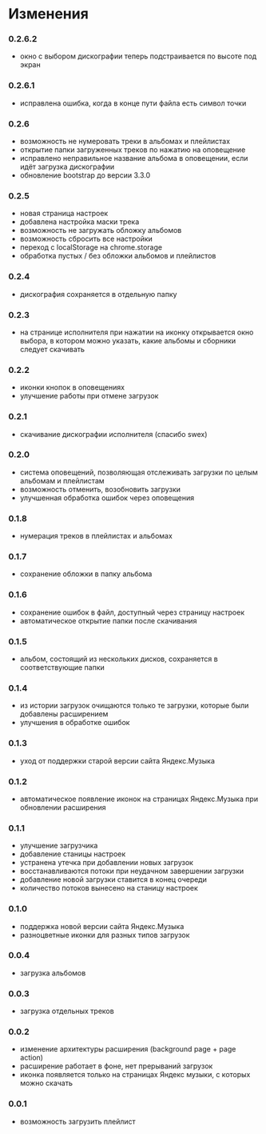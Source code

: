 # Изменения

### 0.2.6.2
- окно с выбором дискографии теперь подстраивается по высоте под экран

### 0.2.6.1
- исправлена ошибка, когда в конце пути файла есть символ точки

### 0.2.6
- возможность не нумеровать треки в альбомах и плейлистах
- открытие папки загруженных треков по нажатию на оповещение
- исправлено неправильное название альбома в оповещении, если идёт загрузка дискографии
- обновление bootstrap до версии 3.3.0

### 0.2.5
- новая страница настроек
- добавлена настройка маски трека
- возможность не загружать обложку альбомов
- возможность сбросить все настройки
- переход с localStorage на chrome.storage
- обработка пустых / без обложки альбомов и плейлистов

### 0.2.4
- дискография сохраняется в отдельную папку

### 0.2.3
- на странице исполнителя при нажатии на иконку открывается окно выбора,
 в котором можно указать, какие альбомы и сборники следует скачивать

### 0.2.2
- иконки кнопок в оповещениях
- улучшение работы при отмене загрузок

### 0.2.1
- скачивание дискографии исполнителя (спасибо swex)

### 0.2.0
- система оповещений, позволяющая отслеживать загрузки по целым альбомам и плейлистам
- возможность отменить, возобновить загрузки
- улучшенная обработка ошибок через оповещения

### 0.1.8
- нумерация треков в плейлистах и альбомах

### 0.1.7
- сохранение обложки в папку альбома

### 0.1.6
- сохранение ошибок в файл, доступный через страницу настроек
- автоматическое открытие папки после скачивания

### 0.1.5
- альбом, состоящий из нескольких дисков, сохраняется в соответствующие папки

### 0.1.4
- из истории загрузок очищаются только те загрузки, которые были добавлены расширением
- улучшения в обработке ошибок

### 0.1.3
- уход от поддержки старой версии сайта Яндекс.Музыка

### 0.1.2
- автоматическое появление иконок на страницах Яндекс.Музыка при обновлении расширения

### 0.1.1
- улучшение загрузчика
- добавление станицы настроек
- устранена утечка при добавлении новых загрузок
- восстанавливаются потоки при неудачном завершении загрузки
- добавление новой загрузки ставится в конец очереди
- количество потоков вынесено на станицу настроек

### 0.1.0
- поддержка новой версии сайта Яндекс.Музыка
- разноцветные иконки для разных типов загрузок

### 0.0.4
- загрузка альбомов

### 0.0.3
- загрузка отдельных треков

### 0.0.2
- изменение архитектуры расширения (background page + page action)
- расширение работает в фоне, нет прерываний загрузок
- иконка появляется только на страницах Яндекс музыки, с которых можно скачать

### 0.0.1
- возможность загрузить плейлист
